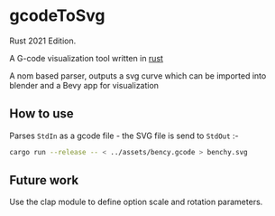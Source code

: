 # gcodeToSvg

Rust 2021 Edition.

A G-code visualization tool written in [rust](https://www.rust-lang.org/)

A nom based parser, outputs a svg curve which can be imported into blender and a Bevy app for visualization

## How to use

Parses `StdIn` as a gcode file - the SVG file is send to `StdOut` :-

```bash
cargo run --release -- < ../assets/bency.gcode > benchy.svg
```

## Future work

Use the clap module to define option scale and rotation parameters.
